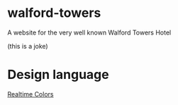 # walford-towers
A website for the very well known Walford Towers Hotel

(this is a joke)

# Design language
[Realtime Colors](https://www.realtimecolors.com/?colors%253D122620-f8fffc-b58c40-f4ecd2-d6ad61%2526fonts%253DPlayfair%2520Display-Montserrat)